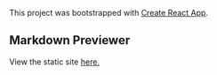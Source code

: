 This project was bootstrapped with [Create React App](https://github.com/facebook/create-react-app).

## Markdown Previewer

View the static site <a href="https://rachelhow.github.io/FCC-Markdown-Previewer/">here.</a>